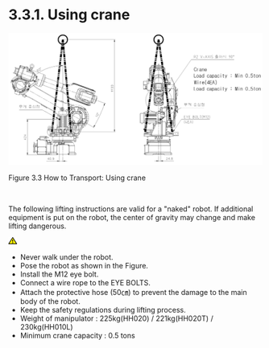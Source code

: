 ﻿# 3.3.1. Using crane


![](../../_assets/그림_3.5_운반방법_크레인이용.png)

Figure 3.3 How to Transport: Using crane

<br>

The following lifting instructions are valid for a "naked" robot. If additional equipment is put on the robot, the center of gravity may change and make lifting dangerous.


![](../../_assets/작은주의표시.png)

*	Never walk under the robot.
*	Pose the robot as shown in the Figure.
*	Install the M12 eye bolt.
*	Connect a wire rope to the EYE BOLTS.
*	Attach the protective hose (50㎝) to prevent the damage to the main body of the robot.
*	Keep the safety regulations during lifting process.
*	Weight of manipulator : 225kg(HH020) / 221kg(HH020T) / 230kg(HH010L)
*	Minimum crane capacity : 0.5 tons
 
